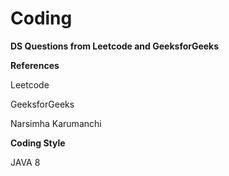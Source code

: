 # Coding

**DS Questions from Leetcode and GeeksforGeeks**
  
**References**

Leetcode

GeeksforGeeks

Narsimha Karumanchi

**Coding Style**

JAVA 8
